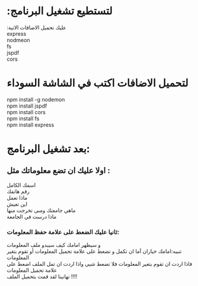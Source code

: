 # :لتستطيع تشغيل البرنامج 
:عليك تحميل الاضافات الاتية <br>
express <br>
nodmeon <br>
fs <br>
jspdf <br>
cors
 <br>

# لتحميل الاضافات اكتب في الشاشة السوداء <br>
npm install -g nodemon<br>
npm install jspdf<br>
npm install cors<br>
npm install fs<br>
npm install express
<br>

# بعد تشغيل البرنامج:

## اولا عليك ان تضع معلوماتك مثل :
اسمك الكامل <br>
رقم هاتفك <br>
ماذا تعمل<br>
اين تعيش  <br>
ماهي جامعتك ومىى تخرجت منها  <br>
ماذا درست في الجامعة
### ثانيا عليك الضعط على علامة حفظ المعلومات:<br>
و سيظهر امامك كيف سيبدو ملف المعلومات <br>
 تنبيه:امامك  خياران أما ان تكمل و تضعط على علامة تحميل المعلومات أو تقوم بتغير المعلومات <br>
 فاذا اردت ان تقوم بتغير المعلومات فلا تضعط شيى واذا اردت ان تمل الملف اضعط على علامة  تحميل المعلومات <br>
 تهانينا لقد قمت بتحميل الملف !!!!
 
